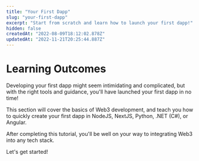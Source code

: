 ```yaml
---
title: "Your First Dapp"
slug: "your-first-dapp"
excerpt: "Start from scratch and learn how to launch your first dapp!"
hidden: false
createdAt: "2022-08-09T18:12:02.878Z"
updatedAt: "2022-11-21T20:25:44.887Z"
---
```

# Learning Outcomes

Developing your first dapp might seem intimidating and complicated, but with the right tools and guidance, you'll have launched your first dapp in no time!

This section will cover the basics of Web3 development, and teach you how to quickly create your first dapp in NodeJS, NextJS, Python, .NET (C#), or Angular.

After completing this tutorial, you'll be well on your way to integrating Web3 into any tech stack.

Let's get started!